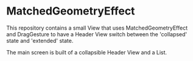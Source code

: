 # MatchedGeometryEffect

This repository contains a small View that uses MatchedGeometryEffect and DragGesture to have a Header View switch between the 'collapsed' state and 'extended' state.

The main screen is built of a collapsible Header View and a List.
